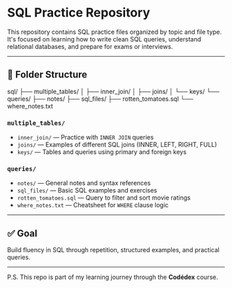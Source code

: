 # SQL Practice Repository

This repository contains SQL practice files organized by topic and file type. It's focused on learning how to write clean SQL queries, understand relational databases, and prepare for exams or interviews.

---

## 📁 Folder Structure

sql/
├── multiple_tables/
│   ├── inner_join/
│   ├── joins/
│   └── keys/
└── queries/
    ├── notes/
    ├── sql_files/
    ├── rotten_tomatoes.sql
    └── where_notes.txt

### `multiple_tables/`

- `inner_join/` — Practice with `INNER JOIN` queries  
- `joins/` — Examples of different SQL joins (INNER, LEFT, RIGHT, FULL)  
- `keys/` — Tables and queries using primary and foreign keys  

### `queries/`

- `notes/` — General notes and syntax references  
- `sql_files/` — Basic SQL examples and exercises  
- `rotten_tomatoes.sql` — Query to filter and sort movie ratings  
- `where_notes.txt` — Cheatsheet for `WHERE` clause logic  

---

## ✅ Goal

Build fluency in SQL through repetition, structured examples, and practical queries.

---

P.S. This repo is part of my learning journey through the **Codédex** course.

